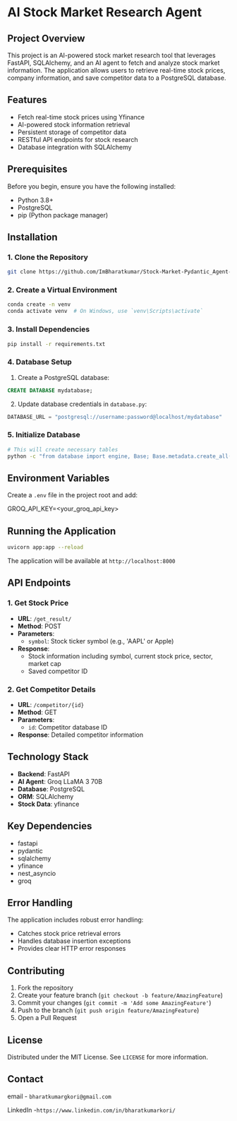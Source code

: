 # AI Stock Market Research Agent

## Project Overview

This project is an AI-powered stock market research tool that leverages FastAPI, SQLAlchemy, and an AI agent to fetch and analyze stock market information. The application allows users to retrieve real-time stock prices, company information, and save competitor data to a PostgreSQL database.

## Features

- Fetch real-time stock prices using Yfinance
- AI-powered stock information retrieval
- Persistent storage of competitor data
- RESTful API endpoints for stock research
- Database integration with SQLAlchemy

## Prerequisites

Before you begin, ensure you have the following installed:

- Python 3.8+
- PostgreSQL
- pip (Python package manager)

## Installation

### 1. Clone the Repository

```bash
git clone https://github.com/ImBharatkumar/Stock-Market-Pydantic_Agent-.git
```

### 2. Create a Virtual Environment

```bash
conda create -n venv
conda activate venv  # On Windows, use `venv\Scripts\activate`
```

### 3. Install Dependencies

```bash
pip install -r requirements.txt
```

### 4. Database Setup

1. Create a PostgreSQL database:
```sql
CREATE DATABASE mydatabase;
```

2. Update database credentials in `database.py`:
```python
DATABASE_URL = "postgresql://username:password@localhost/mydatabase"
```

### 5. Initialize Database

```bash
# This will create necessary tables
python -c "from database import engine, Base; Base.metadata.create_all(bind=engine)"
```

## Environment Variables

Create a `.env` file in the project root and add:

GROQ_API_KEY=<your_groq_api_key>

## Running the Application

```bash
uvicorn app:app --reload
```

The application will be available at `http://localhost:8000`

## API Endpoints

### 1. Get Stock Price

- **URL**: `/get_result/`
- **Method**: POST
- **Parameters**:
  - `symbol`: Stock ticker symbol (e.g., 'AAPL' or Apple)
- **Response**:
  - Stock information including symbol, current stock price, sector, market cap
  - Saved competitor ID

### 2. Get Competitor Details

- **URL**: `/competitor/{id}`
- **Method**: GET
- **Parameters**:
  - `id`: Competitor database ID
- **Response**: Detailed competitor information

## Technology Stack

- **Backend**: FastAPI
- **AI Agent**: Groq LLaMA 3 70B
- **Database**: PostgreSQL
- **ORM**: SQLAlchemy
- **Stock Data**: yfinance

## Key Dependencies

- fastapi
- pydantic
- sqlalchemy
- yfinance
- nest_asyncio
- groq

## Error Handling

The application includes robust error handling:

- Catches stock price retrieval errors
- Handles database insertion exceptions
- Provides clear HTTP error responses

## Contributing

1. Fork the repository
2. Create your feature branch (`git checkout -b feature/AmazingFeature`)
3. Commit your changes (`git commit -m 'Add some AmazingFeature'`)
4. Push to the branch (`git push origin feature/AmazingFeature`)
5. Open a Pull Request

## License

Distributed under the MIT License. See `LICENSE` for more information.

## Contact

email - `bharatkumargkori@gmail.com`

LinkedIn -`https://www.linkedin.com/in/bharatkumarkori/`